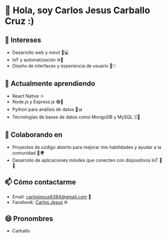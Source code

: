 # 👋 Hola, soy Carlos Jesus Carballo Cruz :)

## 👀 Intereses
- Desarrollo web y móvil 📱💻
- IoT y automatización 🌐🔧
- Diseño de interfaces y experiencia de usuario 🎨🖱️

## 🌱 Actualmente aprendiendo
- React Native ⚛️
- Node.js y Express.js 🟢🚀
- Python para análisis de datos 🐍📊
- Tecnologías de bases de datos como MongoDB y MySQL 🗄️💾

## 💞️ Colaborando en
- Proyectos de código abierto para mejorar mis habilidades y ayudar a la comunidad 👐🌍
- Desarrollo de aplicaciones móviles que conecten con dispositivos IoT 📲🔌

## 📫 Cómo contactarme
- Email: [carlosjesus6384@gmail.com](carlosjesus6384@gmail.com) 📧
- Facebook: [Carlos Jesus](https://www.facebook.com/carlosjesus.carballocruz.1) 🌐
## 😄 Pronombres
- Carballo 
